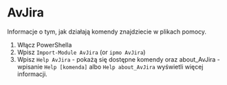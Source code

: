 # AvJira

Informacje o tym, jak działają komendy znajdziecie w plikach pomocy.
1. Włącz PowerShella
2. Wpisz `Import-Module AvJira` (or `ipmo AvJira`)
3. Wpisz `Help AvJira` - pokażą się dostępne komendy oraz about_AvJira  - wpisanie `Help [komenda]` albo `Help about_AvJira` wyświetli więcej informacji.
